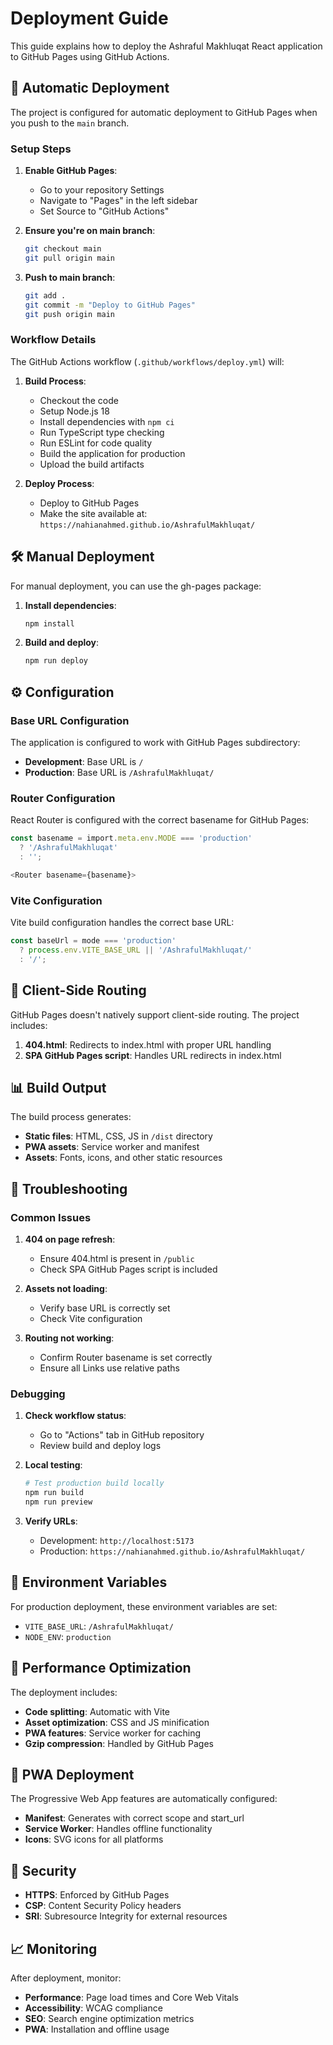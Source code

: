 # Deployment Guide

This guide explains how to deploy the Ashraful Makhluqat React application to GitHub Pages using GitHub Actions.

## 🚀 Automatic Deployment

The project is configured for automatic deployment to GitHub Pages when you push to the `main` branch.

### Setup Steps

1. **Enable GitHub Pages**: 
   - Go to your repository Settings
   - Navigate to "Pages" in the left sidebar
   - Set Source to "GitHub Actions"

2. **Ensure you're on main branch**:
   ```bash
   git checkout main
   git pull origin main
   ```

3. **Push to main branch**:
   ```bash
   git add .
   git commit -m "Deploy to GitHub Pages"
   git push origin main
   ```

### Workflow Details

The GitHub Actions workflow (`.github/workflows/deploy.yml`) will:

1. **Build Process**:
   - Checkout the code
   - Setup Node.js 18
   - Install dependencies with `npm ci`
   - Run TypeScript type checking
   - Run ESLint for code quality
   - Build the application for production
   - Upload the build artifacts

2. **Deploy Process**:
   - Deploy to GitHub Pages
   - Make the site available at: `https://nahianahmed.github.io/AshrafulMakhluqat/`

## 🛠 Manual Deployment

For manual deployment, you can use the gh-pages package:

1. **Install dependencies**:
   ```bash
   npm install
   ```

2. **Build and deploy**:
   ```bash
   npm run deploy
   ```

## ⚙️ Configuration

### Base URL Configuration

The application is configured to work with GitHub Pages subdirectory:

- **Development**: Base URL is `/`
- **Production**: Base URL is `/AshrafulMakhluqat/`

### Router Configuration

React Router is configured with the correct basename for GitHub Pages:

```typescript
const basename = import.meta.env.MODE === 'production' 
  ? '/AshrafulMakhluqat'
  : '';

<Router basename={basename}>
```

### Vite Configuration

Vite build configuration handles the correct base URL:

```typescript
const baseUrl = mode === 'production' 
  ? process.env.VITE_BASE_URL || '/AshrafulMakhluqat/'
  : '/';
```

## 🔧 Client-Side Routing

GitHub Pages doesn't natively support client-side routing. The project includes:

1. **404.html**: Redirects to index.html with proper URL handling
2. **SPA GitHub Pages script**: Handles URL redirects in index.html

## 📊 Build Output

The build process generates:

- **Static files**: HTML, CSS, JS in `/dist` directory
- **PWA assets**: Service worker and manifest
- **Assets**: Fonts, icons, and other static resources

## 🚨 Troubleshooting

### Common Issues

1. **404 on page refresh**:
   - Ensure 404.html is present in `/public`
   - Check SPA GitHub Pages script is included

2. **Assets not loading**:
   - Verify base URL is correctly set
   - Check Vite configuration

3. **Routing not working**:
   - Confirm Router basename is set correctly
   - Ensure all Links use relative paths

### Debugging

1. **Check workflow status**:
   - Go to "Actions" tab in GitHub repository
   - Review build and deploy logs

2. **Local testing**:
   ```bash
   # Test production build locally
   npm run build
   npm run preview
   ```

3. **Verify URLs**:
   - Development: `http://localhost:5173`
   - Production: `https://nahianahmed.github.io/AshrafulMakhluqat/`

## 📝 Environment Variables

For production deployment, these environment variables are set:

- `VITE_BASE_URL`: `/AshrafulMakhluqat/`
- `NODE_ENV`: `production`

## 🎯 Performance Optimization

The deployment includes:

- **Code splitting**: Automatic with Vite
- **Asset optimization**: CSS and JS minification
- **PWA features**: Service worker for caching
- **Gzip compression**: Handled by GitHub Pages

## 📱 PWA Deployment

The Progressive Web App features are automatically configured:

- **Manifest**: Generates with correct scope and start_url
- **Service Worker**: Handles offline functionality
- **Icons**: SVG icons for all platforms

## 🔐 Security

- **HTTPS**: Enforced by GitHub Pages
- **CSP**: Content Security Policy headers
- **SRI**: Subresource Integrity for external resources

## 📈 Monitoring

After deployment, monitor:

- **Performance**: Page load times and Core Web Vitals
- **Accessibility**: WCAG compliance
- **SEO**: Search engine optimization metrics
- **PWA**: Installation and offline usage